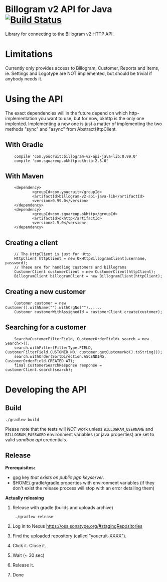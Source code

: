 Billogram v2 API for Java [![Build Status](https://travis-ci.org/YouCruit/billogram-v2-api-java-lib.svg?branch=master)](https://travis-ci.org/YouCruit/billogram-v2-api-java-lib)
=========================

Library for connecting to the Billogram v2 HTTP API.

Limitations
===========

Currently only provides access to Billogram, Customer, Reports and Items, ie. Settings and
Logotype are NOT implemented, but should be trivial if anybody needs it.


Using the API
=============================

The exact dependencies will in the future depend on which http-implementation you want to use,
but for now, okhttp is the only one implented. Implementing a new one is just a matter of implementing the
two methods "sync" and "async" from AbstractHttpClient.


With Gradle
-----------

        compile 'com.youcruit:billogram-v2-api-java-lib:0.99.0'
        compile 'com.squareup.okhttp:okhttp:2.5.0'

With Maven
----------

        <dependency>
                <groupId>com.youcruit</groupId>
                <artifactId>billogram-v2-api-java-lib</artifactId>
                <version>0.99.0</version>
        </dependency>
        <dependency>
                <groupId>com.squareup.okhttp</groupId>
                <artifactId>okhttp</artifactId>
                <version>2.5.0</version>
        </dependency>

Creating a client
-----------------

        // The HttpClient is just for Http
        HttpClient httpClient = new OkHttpBillogramClient(username, password);
        // These are for handling customers and billograms
        CustomerClient customerClient = new CustomerClient(httpClient);
        BillogramClient billogramClient = new BillogramClient(httpClient);

Creating a new customer
-----------------------

        Customer customer = new Customer().withName("").withOrgNo("")......
        Customer customerWithAssignedId = customerClient.create(customer);

Searching for a customer
------------------------

        Search<CustomerFilterField, CustomerOrderField> search = new Search<>();
        search.withFilter(FilterType.FIELD, CustomerFilterField.CUSTOMER_NO, customer.getCustomerNo().toString());
        search.withOrder(SortDirection.ASCENDING, CustomerOrderField.CREATED_AT);
        final CustomerSearchResponse response = customerClient.search(search);

Developing the API
================

Build
-----

    ./gradlew build

Please note that the tests will *NOT* work unless `BILLOGRAM_USERNAME` and `BILLOGRAM_PASSWORD` environment variables (or java properties) are set to valid *sandbox api* credentials.

Release
-------

**Prerequisites:**

* gpg key *that exists on public pgp keyserver*.
* $HOME/.gradle/gradle.properties with environment variables (if they don't exist
  the release process will stop with an error detailing them)

**Actually releasing**

1. Release with gradle (builds and uploads archive)

        ./gradlew release
2. Log in to Nexus https://oss.sonatype.org/#stagingRepositories
3. Find the uploaded repository (called "youcruit-XXXX").
4. Click it. Close it.
5. Wait (~ 30 sec)
6. Release it.
7. Done
